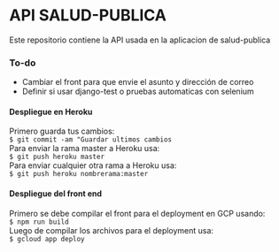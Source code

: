 # API SALUD-PUBLICA

Este repositorio contiene la API usada en la aplicacion de salud-publica

### To-do
- Cambiar el front para que envie el asunto y dirección de correo
- Definir si usar django-test o pruebas automaticas con selenium

#### Despliegue en Heroku
Primero guarda tus cambios:\
`$ git commit -am "Guardar ultimos cambios`\
Para enviar la rama master a Heroku usa:\
`$ git push heroku master`\
Para enviar cualquier otra rama a Heroku usa:\
`$ git push heroku nombrerama:master`

#### Despliegue del front end
Primero se debe compilar el front para el deployment en GCP usando:\
`$ npm run build`\
Luego de compilar los archivos para el deployment usa:\
`$ gcloud app deploy`